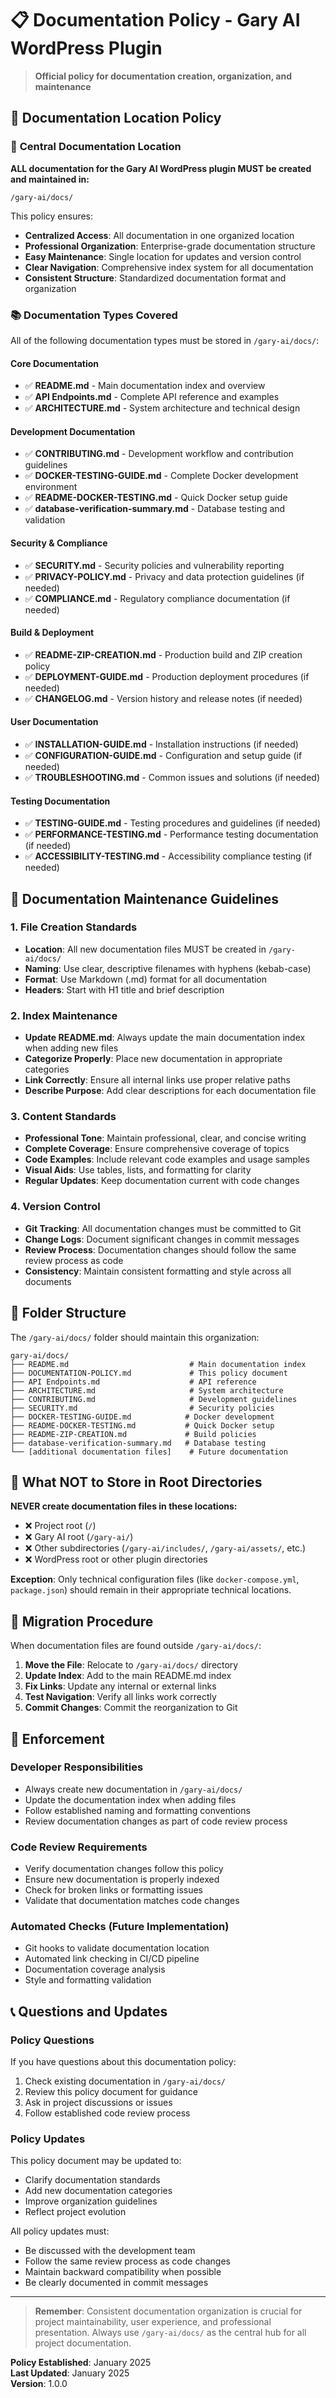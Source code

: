 # 📋 Documentation Policy - Gary AI WordPress Plugin

> **Official policy for documentation creation, organization, and maintenance**

## 📍 **Documentation Location Policy**

### 🎯 **Central Documentation Location**
**ALL documentation for the Gary AI WordPress plugin MUST be created and maintained in:**
```
/gary-ai/docs/
```

This policy ensures:
- **Centralized Access**: All documentation in one organized location
- **Professional Organization**: Enterprise-grade documentation structure
- **Easy Maintenance**: Single location for updates and version control
- **Clear Navigation**: Comprehensive index system for all documentation
- **Consistent Structure**: Standardized documentation format and organization

### 📚 **Documentation Types Covered**

All of the following documentation types must be stored in `/gary-ai/docs/`:

#### **Core Documentation**
- ✅ **README.md** - Main documentation index and overview
- ✅ **API Endpoints.md** - Complete API reference and examples
- ✅ **ARCHITECTURE.md** - System architecture and technical design

#### **Development Documentation**
- ✅ **CONTRIBUTING.md** - Development workflow and contribution guidelines
- ✅ **DOCKER-TESTING-GUIDE.md** - Complete Docker development environment
- ✅ **README-DOCKER-TESTING.md** - Quick Docker setup guide
- ✅ **database-verification-summary.md** - Database testing and validation

#### **Security & Compliance**
- ✅ **SECURITY.md** - Security policies and vulnerability reporting
- ✅ **PRIVACY-POLICY.md** - Privacy and data protection guidelines (if needed)
- ✅ **COMPLIANCE.md** - Regulatory compliance documentation (if needed)

#### **Build & Deployment**
- ✅ **README-ZIP-CREATION.md** - Production build and ZIP creation policy
- ✅ **DEPLOYMENT-GUIDE.md** - Production deployment procedures (if needed)
- ✅ **CHANGELOG.md** - Version history and release notes (if needed)

#### **User Documentation**
- ✅ **INSTALLATION-GUIDE.md** - Installation instructions (if needed)
- ✅ **CONFIGURATION-GUIDE.md** - Configuration and setup guide (if needed)
- ✅ **TROUBLESHOOTING.md** - Common issues and solutions (if needed)

#### **Testing Documentation**
- ✅ **TESTING-GUIDE.md** - Testing procedures and guidelines (if needed)
- ✅ **PERFORMANCE-TESTING.md** - Performance testing documentation (if needed)
- ✅ **ACCESSIBILITY-TESTING.md** - Accessibility compliance testing (if needed)

## 🔧 **Documentation Maintenance Guidelines**

### **1. File Creation Standards**
- **Location**: All new documentation files MUST be created in `/gary-ai/docs/`
- **Naming**: Use clear, descriptive filenames with hyphens (kebab-case)
- **Format**: Use Markdown (.md) format for all documentation
- **Headers**: Start with H1 title and brief description

### **2. Index Maintenance**
- **Update README.md**: Always update the main documentation index when adding new files
- **Categorize Properly**: Place new documentation in appropriate categories
- **Link Correctly**: Ensure all internal links use proper relative paths
- **Describe Purpose**: Add clear descriptions for each documentation file

### **3. Content Standards**
- **Professional Tone**: Maintain professional, clear, and concise writing
- **Complete Coverage**: Ensure comprehensive coverage of topics
- **Code Examples**: Include relevant code examples and usage samples
- **Visual Aids**: Use tables, lists, and formatting for clarity
- **Regular Updates**: Keep documentation current with code changes

### **4. Version Control**
- **Git Tracking**: All documentation changes must be committed to Git
- **Change Logs**: Document significant changes in commit messages
- **Review Process**: Documentation changes should follow the same review process as code
- **Consistency**: Maintain consistent formatting and style across all documents

## 📁 **Folder Structure**

The `/gary-ai/docs/` folder should maintain this organization:

```
gary-ai/docs/
├── README.md                           # Main documentation index
├── DOCUMENTATION-POLICY.md             # This policy document
├── API Endpoints.md                    # API reference
├── ARCHITECTURE.md                     # System architecture
├── CONTRIBUTING.md                     # Development guidelines
├── SECURITY.md                         # Security policies
├── DOCKER-TESTING-GUIDE.md            # Docker development
├── README-DOCKER-TESTING.md           # Quick Docker setup
├── README-ZIP-CREATION.md             # Build policies
├── database-verification-summary.md   # Database testing
└── [additional documentation files]    # Future documentation
```

## 🚫 **What NOT to Store in Root Directories**

**NEVER create documentation files in these locations:**
- ❌ Project root (`/`)
- ❌ Gary AI root (`/gary-ai/`)
- ❌ Other subdirectories (`/gary-ai/includes/`, `/gary-ai/assets/`, etc.)
- ❌ WordPress root or other plugin directories

**Exception**: Only technical configuration files (like `docker-compose.yml`, `package.json`) should remain in their appropriate technical locations.

## 🔄 **Migration Procedure**

When documentation files are found outside `/gary-ai/docs/`:

1. **Move the File**: Relocate to `/gary-ai/docs/` directory
2. **Update Index**: Add to the main README.md index
3. **Fix Links**: Update any internal or external links
4. **Test Navigation**: Verify all links work correctly
5. **Commit Changes**: Commit the reorganization to Git

## 👥 **Enforcement**

### **Developer Responsibilities**
- Always create new documentation in `/gary-ai/docs/`
- Update the documentation index when adding files
- Follow established naming and formatting conventions
- Review documentation changes as part of code review process

### **Code Review Requirements**
- Verify documentation changes follow this policy
- Ensure new documentation is properly indexed
- Check for broken links or formatting issues
- Validate that documentation matches code changes

### **Automated Checks** (Future Implementation)
- Git hooks to validate documentation location
- Automated link checking in CI/CD pipeline
- Documentation coverage analysis
- Style and formatting validation

## 📞 **Questions and Updates**

### **Policy Questions**
If you have questions about this documentation policy:
1. Check existing documentation in `/gary-ai/docs/`
2. Review this policy document for guidance
3. Ask in project discussions or issues
4. Follow established code review process

### **Policy Updates**
This policy document may be updated to:
- Clarify documentation standards
- Add new documentation categories
- Improve organization guidelines
- Reflect project evolution

All policy updates must:
- Be discussed with the development team
- Follow the same review process as code changes
- Maintain backward compatibility when possible
- Be clearly documented in commit messages

---

> **Remember**: Consistent documentation organization is crucial for project maintainability, user experience, and professional presentation. Always use `/gary-ai/docs/` as the central hub for all project documentation.

**Policy Established**: January 2025  
**Last Updated**: January 2025  
**Version**: 1.0.0 